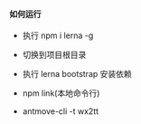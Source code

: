 #### 如何运行  

- 执行 npm i lerna -g

- 切换到项目根目录

- 执行 lerna bootstrap 安装依赖

- npm link(本地命令行)

- antmove-cli -t wx2tt


